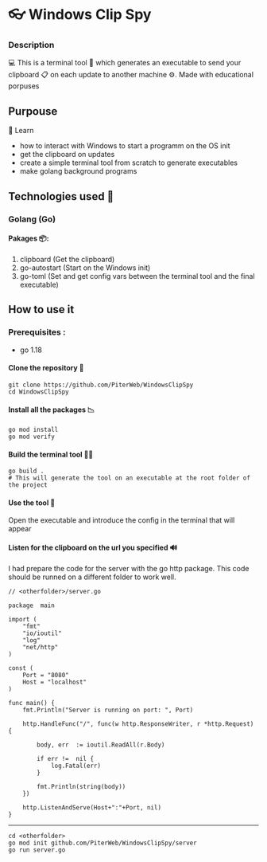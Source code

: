 # 👓 Windows Clip Spy

### Description 

💻 This is a terminal tool 🔧 which generates an executable to send your clipboard 📋 on each update to another machine ⚙. Made with educational porpuses

## Purpouse 

📖 Learn 

 - how to interact with Windows to start a programm on the OS init
 - get the clipboard on updates
 - create a simple terminal tool from scratch to generate executables
 - make golang background programs

## Technologies used 📘

### Golang  (Go)

#### Pakages  📦:

 1. clipboard (Get the clipboard)
 2. go-autostart (Start on the Windows init)
 3. go-toml (Set and get config vars between the terminal tool and the final executable)

## How to use it

### Prerequisites :
 - go 1.18
#### Clone the repository 📎
    git clone https://github.com/PiterWeb/WindowsClipSpy
    cd WindowsClipSpy
#### Install all the packages 📉

    go mod install
    go mod verify

#### Build the terminal tool 👷‍♂️

    go build .
    # This will generate the tool on an executable at the root folder of the project

#### Use the tool 🔨

Open the executable and introduce the config in the terminal that will appear

#### Listen for the clipboard on the url you specified 🔊

I had prepare the code for the server with the go http package.
This code should be runned on a different folder to work well.

    // <otherfolder>/server.go
    
    package  main
    
    import (
	    "fmt"
	    "io/ioutil"
	    "log"
	    "net/http"
    )
    
    const (
	    Port = "8080"
	    Host = "localhost"
	)
	
	func main() {
		fmt.Println("Server is running on port: ", Port)
		
		http.HandleFunc("/", func(w http.ResponseWriter, r *http.Request) {
		
			body, err  := ioutil.ReadAll(r.Body)
			
			if err !=  nil {
				log.Fatal(err)
			}
			
			fmt.Println(string(body))
		})
		
		http.ListenAndServe(Host+":"+Port, nil)
	}
	
  ---
  

	cd <otherfolder>
    go mod init github.com/PiterWeb/WindowsClipSpy/server
    go run server.go

